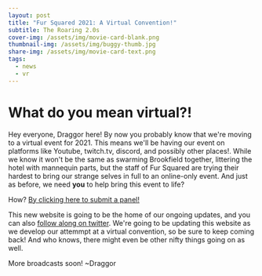 ```yaml
---
layout: post
title: "Fur Squared 2021: A Virtual Convention!"
subtitle: The Roaring 2.0s
cover-img: /assets/img/movie-card-blank.png
thumbnail-img: /assets/img/buggy-thumb.jpg
share-img: /assets/img/movie-card-text.png
tags:
  - news
  - vr
---
```



# What do you mean virtual?!

Hey everyone, Draggor here!  By now you probably know that we're moving to a virtual event for 2021.  This means we'll be having our event on platforms like Youtube, twitch.tv, discord, and possibly other places!.  While we know it won't be the same as swarming Brookfield together, littering the hotel with mannequin parts, but the staff of Fur Squared are trying their hardest to bring our strange selves in full to an online-only event.  And just as before, we need **you** to help bring this event to life?

How?  [By clicking here to submit a panel!](/programming)

This new website is going to be the home of our ongoing updates, and you can also [follow along on twitter](https://twitter.com/fursquared).  We're going to be updating this website as we develop our attemmpt at a virtual convention, so be sure to keep coming back!  And who knows, there might even be other nifty things going on as well.

More broadcasts soon!
~Draggor
